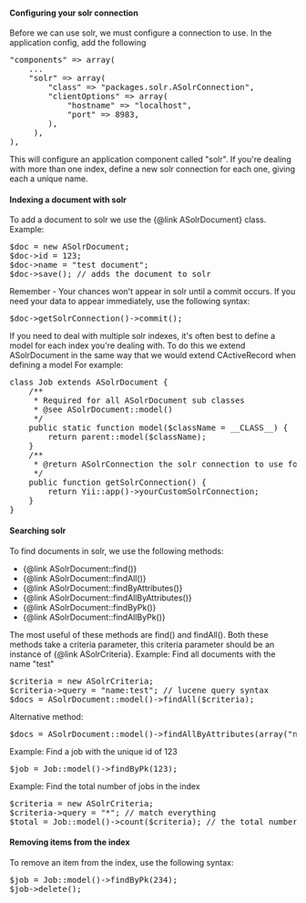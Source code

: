 #### Configuring your solr connection

Before we can use solr, we must configure a connection to use.
In the application config, add the following
<pre>
"components" => array(
	...
	"solr" => array(
	 	"class" => "packages.solr.ASolrConnection",
	 	"clientOptions" => array(
	 		"hostname" => "localhost",
	 		"port" => 8983,
	 	),
	 ),
),
</pre>

This will configure an application component called "solr".
If you're dealing with more than one index, define a new solr connection for each one, giving each a unique name.


#### Indexing a document with solr


To add a document to solr we use the {@link ASolrDocument} class.
Example:
<pre>
$doc = new ASolrDocument;
$doc->id = 123;
$doc->name = "test document";
$doc->save(); // adds the document to solr
</pre>
Remember - Your chances won't appear in solr until a commit occurs.
If you need your data to appear immediately, use the following syntax:
<pre>
$doc->getSolrConnection()->commit();
</pre>
If you need to deal with multiple solr indexes, it's often best to define a model for
each index you're dealing with. To do this we extend ASolrDocument in the same way that we would extend CActiveRecord when defining a model
For example:
<pre>
class Job extends ASolrDocument {
	/**
	 * Required for all ASolrDocument sub classes
	 * @see ASolrDocument::model()
	 */
	public static function model($className = __CLASS__) {
		return parent::model($className);
	}
	/**
	 * @return ASolrConnection the solr connection to use for this model
	 */
	public function getSolrConnection() {
		return Yii::app()->yourCustomSolrConnection;
	}
}
</pre>

#### Searching solr

To find documents in solr, we use the following methods:
<ul>
	<li>{@link ASolrDocument::find()}</li>
	<li>{@link ASolrDocument::findAll()}</li>
	<li>{@link ASolrDocument::findByAttributes()}</li>
	<li>{@link ASolrDocument::findAllByAttributes()}</li>
	<li>{@link ASolrDocument::findByPk()}</li>
	<li>{@link ASolrDocument::findAllByPk()}</li>
</ul>

The most useful of these methods are find() and findAll(). Both these methods take a criteria parameter, this criteria parameter should be an instance of {@link ASolrCriteria}.
Example: Find all documents with the name "test"
<pre>
$criteria = new ASolrCriteria;
$criteria->query = "name:test"; // lucene query syntax
$docs = ASolrDocument::model()->findAll($criteria);
</pre>
Alternative method:
<pre>
$docs = ASolrDocument::model()->findAllByAttributes(array("name" => "test"));
</pre>


Example: Find a job with the unique id of 123
<pre>
$job = Job::model()->findByPk(123);
</pre>
Example: Find the total number of jobs in the index
<pre>
$criteria = new ASolrCriteria;
$criteria->query = "*"; // match everything
$total = Job::model()->count($criteria); // the total number of jobs in the index
</pre>

#### Removing items from the index
To remove an item from the index, use the following syntax:
<pre>
$job = Job::model()->findByPk(234);
$job->delete();
</pre>